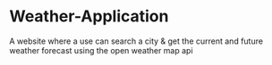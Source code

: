 # Weather-Application
A website where a use can search a city &amp; get the current and future weather forecast using the open weather map api
